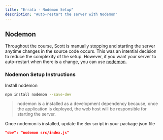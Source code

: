 ```yaml
---
title: "Errata - Nodemon Setup"
description: "Auto-restart the server with Nodemon"
---
```


## Nodemon

Throughout the course, Scott is manually stopping and starting the server anytime changes in the source code occurs. This was an intential decision to reduce the complexity of the setup. However, if you want your server to auto-restart when there is a change, you can use [nodemon](https://nodemon.io/).

### Nodemon Setup Instructions

Install nodemon

```bash
npm install nodemon --save-dev
```

> nodemon is a installed as a development dependency because, once the application is deployed, the web host will be responsible for starting the server.

Once nodemon is installed, update the `dev` script in your package.json file

```json
"dev": "nodemon src/index.js"
```
